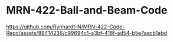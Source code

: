 # MRN-422-Ball-and-Beam-Code



https://github.com/Rynhardt-N/MRN-422-Code-Repo/assets/89414236/c99694c1-a3bf-418f-ad54-b5e7aacb1abd


